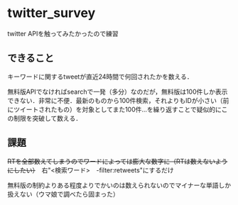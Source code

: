 # twitter_survey
twitter APIを触ってみたかったので練習
## できること
キーワードに関するtweetが直近24時間で何回されたかを数える．

無料版APIでなければsearchで一発（多分）なのだが，無料版は100件しか表示できない．非常に不便．最新のものから100件検索，それよりもIDが小さい（前にツイートされたもの）を対象としてまた100件...を繰り返すことで疑似的にこの制限を突破して数える．
## 課題
~~RTを全部数えてしまうのでワードによっては膨大な数字に（RTは数えないようにしたい）~~　右"<検索ワード>　-filter:retweets"にするだけ

無料版の制約よりある程度よりでかいのは数えられないのでマイナーな単語しか扱えない（ウマ娘で調べたら固まった）
